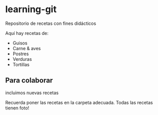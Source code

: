 ﻿# learning-git
Repositorio de recetas con fines didácticos

Aquí hay recetas de:

* Guisos
* Carne & aves
* Postres
* Verduras
* Tortillas

Para colaborar
--------------

incluimos nuevas recetas

Recuerda poner las recetas en la carpeta adecuada.
Todas las recetas tienen foto!
